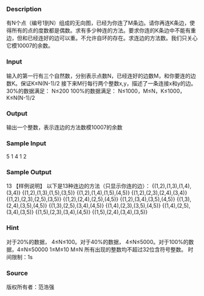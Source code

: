 
### Description
有N个点（编号1到N）组成的无向图，已经为你连了M条边。请你再连K条边，使得所有的点的度数都是偶数。求有多少种连的方法。要求你连的K条边中不能有重边，但和已经连好的边可以重。不允许自环的存在。求连边的方法数。我们只关心它模10007的余数。
### Input
输入的第一行有三个自然数，分别表示点数N，已经连好的边数M，和你要连的边数K。保证K≤N(N-1)/2 接下来M行每行两个整数x,y，描述了一条连接x和y的边。 30%的数据满足： N≤200 100%的数据满足： N≤1000，M≤N，K≤1000，K≤N(N-1)/2
### Output
输出一个整数，表示连边的方法数模10007的余数
### Sample Input
5 1 4
1 2
### Sample Output
13
【样例说明】
以下是13种连边的方法（只显示你连的边）：
{(1,2),(1,3),(1,4),(3,4)}
{(1,2),(1,3),(1,5),(3,5)}
{(1,2),(1,4),(1,5),(4,5)}
{(1,2),(2,3),(2,4),(3,4)}
{(1,2),(2,3),(2,5),(3,5)}
{(1,2),(2,4),(2,5),(4,5)}
{(1,2),(3,4),(3,5),(4,5)}
{(1,3),(2,4),(3,5),(4,5)}
{(1,3),(2,5),(3,4),(4,5)}
{(1,4),(2,3),(3,5),(4,5)}
{(1,4),(2,5),(3,4),(3,5)}
{(1,5),(2,3),(3,4),(4,5)}
{(1,5),(2,4),(3,4),(3,5)}
### Hint
对于20%的数据， 4≤N≤100。对于40%的数据， 4≤N≤5000。对于100%的数据，4≤N≤50000 1≤M≤10 M≤N 所有出现的整数均不超过32位含符号整数。 时间限制：1s

### Source
版权所有者：范浩强